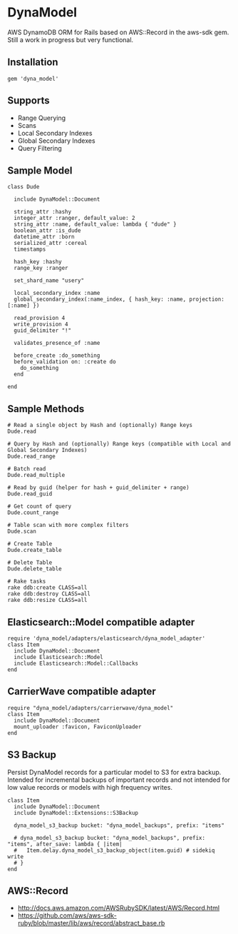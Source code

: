 # DynaModel

AWS DynamoDB ORM for Rails based on AWS::Record in the aws-sdk gem. Still a work in progress but very functional.

## Installation
```
gem 'dyna_model'
```

## Supports
* Range Querying
* Scans
* Local Secondary Indexes
* Global Secondary Indexes
* Query Filtering

## Sample Model
```
class Dude

  include DynaModel::Document
  
  string_attr :hashy
  integer_attr :ranger, default_value: 2
  string_attr :name, default_value: lambda { "dude" }
  boolean_attr :is_dude
  datetime_attr :born
  serialized_attr :cereal
  timestamps

  hash_key :hashy
  range_key :ranger

  set_shard_name "usery"

  local_secondary_index :name
  global_secondary_index(:name_index, { hash_key: :name, projection: [:name] })

  read_provision 4
  write_provision 4
  guid_delimiter "!"

  validates_presence_of :name
  
  before_create :do_something
  before_validation on: :create do
    do_something
  end

end
```

## Sample Methods
```
# Read a single object by Hash and (optionally) Range keys
Dude.read

# Query by Hash and (optionally) Range keys (compatible with Local and Global Secondary Indexes)
Dude.read_range

# Batch read
Dude.read_multiple

# Read by guid (helper for hash + guid_delimiter + range)
Dude.read_guid

# Get count of query
Dude.count_range

# Table scan with more complex filters
Dude.scan

# Create Table
Dude.create_table

# Delete Table
Dude.delete_table

# Rake tasks
rake ddb:create CLASS=all
rake ddb:destroy CLASS=all
rake ddb:resize CLASS=all
```

## Elasticsearch::Model compatible adapter
```
require 'dyna_model/adapters/elasticsearch/dyna_model_adapter'
class Item
  include DynaModel::Document
  include Elasticsearch::Model
  include Elasticsearch::Model::Callbacks
end
```

## CarrierWave compatible adapter
```
require "dyna_model/adapters/carrierwave/dyna_model"
class Item
  include DynaModel::Document
  mount_uploader :favicon, FaviconUploader
end
```

## S3 Backup
Persist DynaModel records for a particular model to S3 for extra backup. Intended for incremental backups of important records and not intended for low value records or models with high frequency writes.
```
class Item
  include DynaModel::Document
  include DynaModel::Extensions::S3Backup
  
  dyna_model_s3_backup bucket: "dyna_model_backups", prefix: "items"
  
  # dyna_model_s3_backup bucket: "dyna_model_backups", prefix: "items", after_save: lambda { |item|
  #   Item.delay.dyna_model_s3_backup_object(item.guid) # sidekiq write
  # }
end
```


## AWS::Record
* http://docs.aws.amazon.com/AWSRubySDK/latest/AWS/Record.html
* https://github.com/aws/aws-sdk-ruby/blob/master/lib/aws/record/abstract_base.rb
